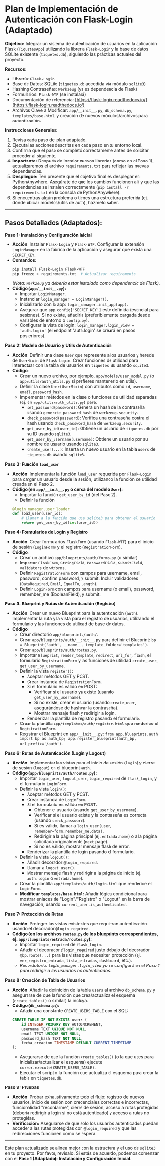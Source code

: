 # Plan de Implementación de Autenticación con Flask-Login (Adaptado)

**Objetivo:** Integrar un sistema de autenticación de usuarios en la aplicación Flask (`TiquetesApp`) utilizando la librería `Flask-Login` y la base de datos SQLite existente (`tiquetes.db`), siguiendo las prácticas actuales del proyecto.

**Recursos:**
*   Librería: `Flask-Login`
*   Base de Datos: SQLite (`tiquetes.db` accedida vía módulo `sqlite3`)
*   Hashing Contraseñas: `Werkzeug` (ya es dependencia de Flask)
*   Formularios: `Flask-WTF` (se instalará)
*   Documentación de referencia: [https://flask-login.readthedocs.io/](https://flask-login.readthedocs.io/)
*   Archivos Clave a Modificar: `app/__init__.py`, `db_schema.py`, `templates/base.html`, y creación de nuevos módulos/archivos para autenticación.

**Instrucciones Generales:**
1.  Revisa cada paso del plan adaptado.
2.  Ejecuta las acciones descritas en cada paso en tu entorno local.
3.  Confirma que el paso se completó correctamente antes de solicitar proceder al siguiente.
4.  **Importante:** Después de instalar nuevas librerías (como en el Paso 1), actualizaremos el archivo `requirements.txt` para reflejar las nuevas dependencias.
5.  **Despliegue:** Ten presente que el objetivo final es desplegar en PythonAnywhere. Asegúrate de que los cambios funcionen allí y que las dependencias se instalen correctamente (`pip install -r requirements.txt` en la consola de PythonAnywhere).
6.  Si encuentras algún problema o tienes una estructura preferida (ej. dónde ubicar modelos/utils de auth), házmelo saber.

---

## Pasos Detallados (Adaptados):

**Paso 1: Instalación y Configuración Inicial**

*   **Acción:** Instalar `Flask-Login` y `Flask-WTF`. Configurar la extensión `LoginManager` en la fábrica de la aplicación y asegurar que exista una `SECRET_KEY`.
*   **Comandos:**
    ```bash
    pip install Flask-Login Flask-WTF
    pip freeze > requirements.txt  # Actualizar requirements
    ```
    *(Nota: `Werkzeug` ya debería estar instalado como dependencia de Flask).*
*   **Código (`app/__init__.py`):**
    *   Importar `LoginManager`.
    *   Instanciar `login_manager = LoginManager()`.
    *   Inicializarlo con la app: `login_manager.init_app(app)`.
    *   Asegurar que `app.config['SECRET_KEY']` esté definida (esencial para sesiones). Si no existe, añadirla (preferiblemente cargada desde variables de entorno o `config.py`).
    *   Configurar la vista de login: `login_manager.login_view = 'auth.login'` (el endpoint 'auth.login' se creará en pasos posteriores).

**Paso 2: Modelo de Usuario y Utils de Autenticación**

*   **Acción:** Definir una clase `User` que represente a los usuarios y herede de `UserMixin` de `Flask-Login`. Crear funciones de utilidad para interactuar con la tabla de usuarios en `tiquetes.db` usando `sqlite3`.
*   **Código:**
    *   Crear un nuevo archivo, por ejemplo, `app/models/user_model.py` (o `app/utils/auth_utils.py` si prefieres mantenerlo en utils).
    *   Definir la clase `User(UserMixin)` con atributos como `id`, `username`, `email`, `password_hash`.
    *   Implementar métodos en la clase o funciones de utilidad separadas (ej. en `app/utils/auth_utils.py`) para:
        *   `set_password(password)`: Genera un hash de la contraseña usando `generate_password_hash` de `werkzeug.security`.
        *   `check_password(password)`: Verifica una contraseña contra el hash usando `check_password_hash` de `werkzeug.security`.
        *   `get_user_by_id(user_id)`: Obtiene un usuario de `tiquetes.db` por su ID usando `sqlite3`.
        *   `get_user_by_username(username)`: Obtiene un usuario por su nombre de usuario usando `sqlite3`.
        *   `create_user(...)`: Inserta un nuevo usuario en la tabla `users` de `tiquetes.db` usando `sqlite3`.

**Paso 3: Función `load_user`**

*   **Acción:** Implementar la función `load_user` requerida por `Flask-Login` para cargar un usuario desde la sesión, utilizando la función de utilidad creada en el Paso 2.
*   **Código (en `app/__init__.py` o cerca del modelo `User`):**
    *   Importar la función `get_user_by_id` (del Paso 2).
    *   Definir la función:
      ```python
      @login_manager.user_loader
      def load_user(user_id):
          # Llamar a la función que usa sqlite3 para obtener el usuario
          return get_user_by_id(int(user_id))
      ```

**Paso 4: Formularios de Login y Registro**

*   **Acción:** Crear formularios `FlaskForm` (usando `Flask-WTF`) para el inicio de sesión (`LoginForm`) y el registro (`RegistrationForm`).
*   **Código:**
    *   Crear un archivo `app/blueprints/auth/forms.py` (o similar).
    *   Importar `FlaskForm`, `StringField`, `PasswordField`, `SubmitField`, `validators` de `wtforms`.
    *   Definir `RegistrationForm` con campos para username, email, password, confirm password, y submit. Incluir validadores (`DataRequired`, `Email`, `EqualTo`, `Length`).
    *   Definir `LoginForm` con campos para username (o email), password, remember_me (BooleanField), y submit.

**Paso 5: Blueprint y Rutas de Autenticación (Registro)**

*   **Acción:** Crear un nuevo Blueprint para la autenticación (`auth`). Implementar la ruta y la vista para el registro de usuarios, utilizando el formulario y las funciones de utilidad de base de datos.
*   **Código:**
    *   Crear directorio `app/blueprints/auth/`.
    *   Crear `app/blueprints/auth/__init__.py` para definir el Blueprint: `bp = Blueprint('auth', __name__, template_folder='templates')`.
    *   Crear `app/blueprints/auth/routes.py`.
    *   Importar `Blueprint`, `render_template`, `redirect`, `url_for`, `flash`, el formulario `RegistrationForm` y las funciones de utilidad `create_user`, `get_user_by_username`.
    *   Definir la vista `register()`:
        *   Aceptar métodos GET y POST.
        *   Crear instancia de `RegistrationForm`.
        *   Si el formulario es válido en POST:
            *   Verificar si el usuario ya existe (usando `get_user_by_username`).
            *   Si no existe, crear el usuario (usando `create_user`, asegurándose de hashear la contraseña).
            *   Mostrar mensaje flash y redirigir a login.
        *   Renderizar la plantilla de registro pasando el formulario.
    *   Crear la plantilla `app/templates/auth/register.html` que renderice el `RegistrationForm`.
    *   Registrar el Blueprint en `app/__init__.py`: `from app.blueprints.auth import bp as auth_bp; app.register_blueprint(auth_bp, url_prefix='/auth')`.

**Paso 6: Rutas de Autenticación (Login y Logout)**

*   **Acción:** Implementar las vistas para el inicio de sesión (`login`) y cierre de sesión (`logout`) en el blueprint `auth`.
*   **Código (`app/blueprints/auth/routes.py`):**
    *   Importar `login_user`, `logout_user`, `login_required` de `flask_login`, y el formulario `LoginForm`.
    *   Definir la vista `login()`:
        *   Aceptar métodos GET y POST.
        *   Crear instancia de `LoginForm`.
        *   Si el formulario es válido en POST:
            *   Obtener el usuario (usando `get_user_by_username`).
            *   Verificar si el usuario existe y la contraseña es correcta (usando `check_password`).
            *   Si es válido, llamar a `login_user(user, remember=form.remember_me.data)`.
            *   Redirigir a la página principal (ej. `entrada.home`) o a la página solicitada originalmente (`next` page).
            *   Si no es válido, mostrar mensaje flash de error.
        *   Renderizar la plantilla de login pasando el formulario.
    *   Definir la vista `logout()`:
        *   Añadir decorador `@login_required`.
        *   Llamar a `logout_user()`.
        *   Mostrar mensaje flash y redirigir a la página de inicio (ej. `auth.login` o `entrada.home`).
    *   Crear la plantilla `app/templates/auth/login.html` que renderice el `LoginForm`.
    *   **Modificar `templates/base.html`:** Añadir lógica condicional para mostrar enlaces de "Login"/"Registro" o "Logout" en la barra de navegación, usando `current_user.is_authenticated`.

**Paso 7: Protección de Rutas**

*   **Acción:** Proteger las vistas existentes que requieran autenticación usando el decorador `@login_required`.
*   **Código (en los archivos `routes.py` de los blueprints correspondientes, ej. `app/blueprints/entrada/routes.py`):**
    *   Importar `login_required` de `flask_login`.
    *   Añadir el decorador `@login_required` justo debajo del decorador `@bp.route(...)` para las vistas que necesiten protección (ej. `ver_registro_entrada`, `lista_entradas`, `dashboard`, etc.).
    *   *Recordatorio: `login_manager.login_view` ya se configuró en el Paso 1 para redirigir a los usuarios no autenticados.*

**Paso 8: Creación de Tabla de Usuarios**

*   **Acción:** Añadir la definición de la tabla `users` al archivo `db_schema.py` y asegurarse de que la función que crea/actualiza el esquema (`create_tables()` o similar) la incluya.
*   **Código (`db_schema.py`):**
    *   Añadir una constante `CREATE_USERS_TABLE` con el SQL:
      ```sql
      CREATE TABLE IF NOT EXISTS users (
          id INTEGER PRIMARY KEY AUTOINCREMENT,
          username TEXT UNIQUE NOT NULL,
          email TEXT UNIQUE NOT NULL,
          password_hash TEXT NOT NULL,
          fecha_creacion TIMESTAMP DEFAULT CURRENT_TIMESTAMP
      );
      ```
    *   Asegurarse de que la función `create_tables()` (o la que uses para inicializar/actualizar el esquema) ejecute `cursor.execute(CREATE_USERS_TABLE)`.
    *   Ejecutar el script o la función que actualiza el esquema para crear la tabla en `tiquetes.db`.

**Paso 9: Pruebas**

*   **Acción:** Probar exhaustivamente todo el flujo: registro de nuevos usuarios, inicio de sesión con credenciales correctas e incorrectas, funcionalidad "recordarme", cierre de sesión, acceso a rutas protegidas (debería redirigir a login si no está autenticado) y acceso a rutas no protegidas.
*   **Verificación:** Asegurarse de que solo los usuarios autenticados puedan acceder a las rutas protegidas con `@login_required` y que las redirecciones funcionen como se espera.

---

Este plan actualizado se alinea mejor con la estructura y el uso de `sqlite3` en tu proyecto. Por favor, revísalo. Si estás de acuerdo, podemos comenzar con el **Paso 1 (Adaptado): Instalación y Configuración Inicial**. 